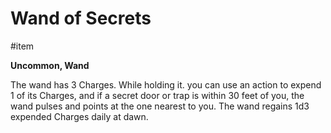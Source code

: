 # Wand of Secrets

\#item 

**Uncommon, Wand**

The wand has 3 Charges. While holding it. you can use an action to expend 1 of its Charges, and if a secret door or trap is within 30 feet of you, the wand pulses and points at the one nearest to you. The wand regains 1d3 expended Charges daily at dawn.
